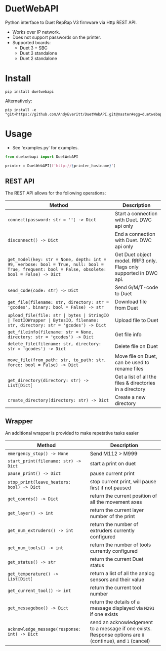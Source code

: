 # DuetWebAPI
Python interface to Duet RepRap V3 firmware via Http REST API.

* Works over IP network.
* Does not support passwords on the printer. 
* Supported boards:
  * Duet 3 + SBC
  * Duet 3 standalone
  * Duet 2 standalone

# Install
```
pip install duetwebapi
```

Alternatively:
```
pip install -e "git+https://github.com/AndyEveritt/DuetWebAPI.git@master#egg=duetwebapi"
```

# Usage
* See 'examples.py' for examples. 

```python
from duetwebapi import DuetWebAPI

printer = DuetWebAPI(f'http://{printer_hostname}')
```

## REST API
The REST API allows for the following operations:

Method | Description
------ | -----------
`connect(password: str = '') -> Dict` | Start a connection with Duet. DWC api only
`disconnect() -> Dict` | End a connection with Duet. DWC api only
`get_model(key: str = None, depth: int = 99, verbose: bool = True, null: bool = True, frequent: bool = False, obsolete: bool = False) -> Dict` | Get Duet object model. RRF3 only. Flags only supported in DWC api.
`send_code(code: str) -> Dict` | Send G/M/T-code to Duet
`get_file(filename: str, directory: str = 'gcodes', binary: bool = False) -> str` | Download file from Duet
`upload_file(file: str \| bytes \| StringIO \| TextIOWrapper \| BytesIO, filename: str, directory: str = 'gcodes') -> Dict` | Upload file to Duet
`get_fileinfo(filename: str = None, directory: str = 'gcodes') -> Dict` | Get file info
`delete_file(filename: str, directory: str = 'gcodes') -> Dict` | Delete file on Duet
`move_file(from_path: str, to_path: str, force: bool = False) -> Dict` | Move file on Duet, can be used to rename files
`get_directory(directory: str) -> List[Dict]` | Get a list of all the files & directories in a directory
`create_directory(directory: str) -> Dict` | Create a new directory


## Wrapper
An additional wrapper is provided to make repetative tasks easier

Method | Description
------ | -----------
`emergency_stop() -> None` | Send M112 > M999
`start_print(filename: str) -> Dict` | start a print on duet
`pause_print() -> Dict` | pause current print
`stop_print(leave_heaters: bool) -> Dict` | stop current print, will pause first if not paused
`get_coords() -> Dict` | return the current position of all the movement axes
`get_layer() -> int` | return the current layer number of the print
`get_num_extruders() -> int` | return the number of extruders currently configured
`get_num_tools() -> int` | return the number of tools currently configured
`get_status() -> str` | return the current Duet status
`get_temperature() -> List[Dict]` | return a list of all the analog sensors and their value
`get_current_tool() -> int` | return the current tool number
`get_messagebox() -> Dict` | return the details of a message displayed via `M291` if one exists
`acknowledge_message(response: int) -> Dict` | send an acknowledgement to a message if one exists. Response options are `0` (continue), and `1` (cancel) 
